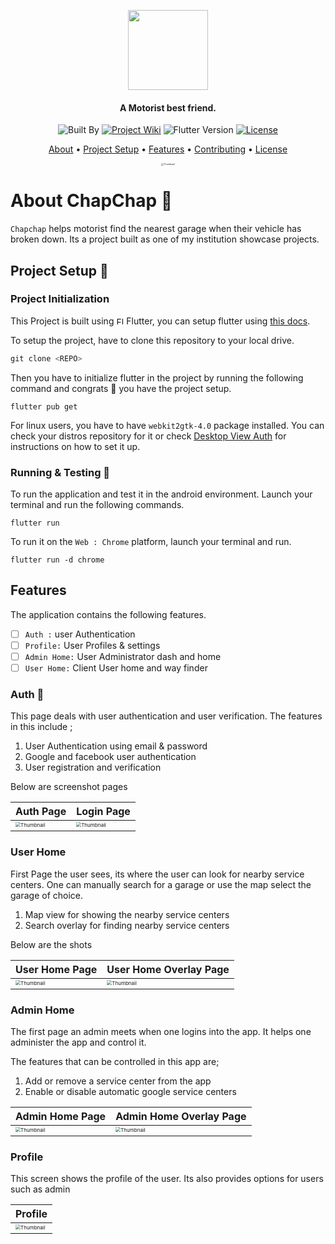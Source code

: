 <p align="center">
    <img align="center" src="docs/assets/logo.svg" height="128">
</p>
<h4 align="center">A Motorist best friend.</h4>
<p align="center">
    <img src="https://img.shields.io/badge/Built%20by%20Banda%20-black?style=for-the-badge&logo=data:image/png;base64,iVBORw0KGgoAAAANSUhEUgAAAAsAAAAMCAMAAACDd7esAAAANlBMVEUAAAD////////////////////////////////////////////////////////////////////xY8b8AAAAEXRSTlMAEB8gQGBwf4CPkJ+gv8/f7+Jt1bIAAABKSURBVAjXdY1BEoAgEICotEzbVv7/2Q51jTMMQInpXQE4VHUARWdvqTuEucGSTkg7QNWFP27b56yE820TiuY4UxvQ3tcFQA2NCjwYvwPjraJ69gAAAABJRU5ErkJggg=="
         alt="Built By">
     <a href="https://github.com/rocksdanister/lively/wiki"><img src="https://img.shields.io/badge/Wiki%20%F0%9F%93%9C%20-black?style=for-the-badge&logo=data:image/png;base64,iVBORw0KGgoAAAANSUhEUgAAAAsAAAAMCAMAAACDd7esAAAANlBMVEUAAAD////////////////////////////////////////////////////////////////////xY8b8AAAAEXRSTlMAEB8gQGBwf4CPkJ+gv8/f7+Jt1bIAAABKSURBVAjXdY1BEoAgEICotEzbVv7/2Q51jTMMQInpXQE4VHUARWdvqTuEucGSTkg7QNWFP27b56yE820TiuY4UxvQ3tcFQA2NCjwYvwPjraJ69gAAAABJRU5ErkJggg=="
         alt="Project Wiki"></a>
     <img src="https://img.shields.io/badge/Version-2.11.0-blue?style=for-the-badge&logo=flutter&labelColor=black"
         alt="Flutter Version">
     <a href="https://github.com/rocksdanister/lively/stargazers"><img src="https://img.shields.io/github/license/WalterBanda/arch-systemd-wsl-script?style=for-the-badge&logo=github&logoColor=white&labelColor=black"
         alt="License"></a>
</p>

<p align="center">
  <a href="#About">About</a> •
  <a href="#initialization">Project Setup</a> •
  <a href="#features">Features</a> •
  <a href="#contributing">Contributing</a> •
  <a href="#license">License</a>
</p>

<p align="center"><img src="docs/assets/thumbnail.svg" alt="Thumbnail" style="zoom:25%;" /></p>

<h1 id="About">About ChapChap  🧰</h1>

`Chapchap` helps motorist find the nearest garage when their vehicle has broken down. Its a project built as one of my institution showcase projects.

<p id="initialization"></p>

## Project Setup 🧪

### Project Initialization

This Project is built using <img src="https://storage.googleapis.com/cms-storage-bucket/4fd0db61df0567c0f352.png" height="12" alt="Flutter logo" /> Flutter, you can setup flutter using [this docs](https://docs.flutter.dev/get-started/install).

To setup the project, have to clone this repository to your local drive.

```python
git clone <REPO>
```

Then you have to initialize flutter in the project by running the following command and congrats 🎉 you have the project setup.

```shell
flutter pub get
```

For linux users, you have to have `webkit2gtk-4.0` package installed. You can check your distros repository for it or check [Desktop View Auth](https://pub.dev/packages/desktop_webview_auth) for instructions on how to set it up.

### Running & Testing 🧪

To run the application and test it in the android environment. Launch your terminal and run the following commands.

```shell
flutter run
```

To run it on the `Web : Chrome` platform, launch your terminal and run.

```shell
flutter run -d chrome
```

## Features

The application contains the following features.

- [ ] `Auth :` user Authentication
- [ ] `Profile:` User Profiles & settings
- [ ] `Admin Home:` User Administrator dash and home
- [ ] `User Home:` Client User home and way finder

### Auth 🔐

This page deals with user authentication and user verification. The features in this include ;

1. User Authentication using email & password
2. Google and facebook user authentication
3. User registration and verification

Below are screenshot pages

| Auth Page                                                                   | Login Page                                                                   |
| --------------------------------------------------------------------------- | ---------------------------------------------------------------------------- |
| <img src="docs/assets/screenshots/auth.svg" alt="Thumbnail" style="zoom:50%;" /> | <img src="docs/assets/screenshots/login.svg" alt="Thumbnail" style="zoom:50%;" /> |

### User Home

First Page the user sees, its where the user can look for nearby service centers. One can manually search for a garage or use the map select the garage of choice.

1. Map view for showing the nearby service centers
2. Search overlay for finding nearby service centers

Below are the shots

| User Home Page                                                                   | User Home Overlay Page                                                                   |
| -------------------------------------------------------------------------------- | ---------------------------------------------------------------------------------------- |
| <img src="docs/assets/screenshots/user_home.svg" alt="Thumbnail" style="zoom:50%;" /> | <img src="docs/assets/screenshots/user_home_overlay.svg" alt="Thumbnail" style="zoom:50%;" /> |

### Admin Home

The first page an admin meets when one logins into the app. It helps one administer the app and control it.

The features that can be controlled in this app are;

1. Add or remove a service center from the app
2. Enable or disable automatic google service centers

| Admin Home Page                                                                   | Admin Home Overlay Page                                                                   |
| --------------------------------------------------------------------------------- | ----------------------------------------------------------------------------------------- |
| <img src="docs/assets/screenshots/admin_home.svg" alt="Thumbnail" style="zoom:50%;" /> | <img src="docs/assets/screenshots/admin_home_overlay.svg" alt="Thumbnail" style="zoom:50%;" /> |

### Profile

This screen shows the profile of the user. Its also provides options for users such as admin

| Profile                                                                           |
| --------------------------------------------------------------------------------- |
| <img src="docs/assets/screenshots/admin_home.svg" alt="Thumbnail" style="zoom:50%;" /> |

